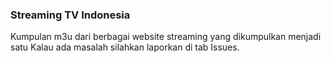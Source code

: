 ### Streaming TV Indonesia
Kumpulan m3u dari berbagai website streaming yang dikumpulkan menjadi satu
Kalau ada masalah silahkan laporkan di tab Issues.

